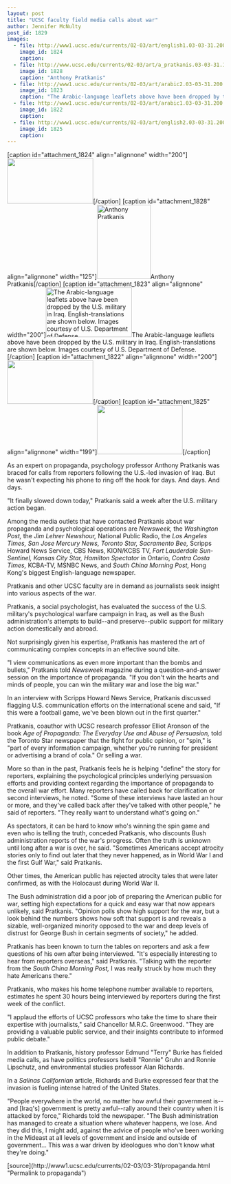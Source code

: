 ```yaml
---
layout: post
title: "UCSC faculty field media calls about war"
author: Jennifer McNulty
post_id: 1829
images:
  - file: http://www1.ucsc.edu/currents/02-03/art/english1.03-03-31.200.jpg
    image_id: 1824
    caption: 
  - file: http://www.ucsc.edu/currents/02-03/art/a_pratkanis.03-03-31.160.jpg
    image_id: 1828
    caption: "Anthony Pratkanis"
  - file: http://www1.ucsc.edu/currents/02-03/art/arabic2.03-03-31.200.jpg
    image_id: 1823
    caption: "The Arabic-language leaflets above have been dropped by the U.S. military in Iraq. English-translations are shown below. Images courtesy of U.S. Department of Defense."
  - file: http://www1.ucsc.edu/currents/02-03/art/arabic1.03-03-31.200.jpg
    image_id: 1822
    caption: 
  - file: http://www1.ucsc.edu/currents/02-03/art/english2.03-03-31.200.jpg
    image_id: 1825
    caption: 
---
```


[caption id="attachment_1824" align="alignnone" width="200"]<a href="http://localhost/mysite/wp-content/uploads/2003/03/english1.03-03-31.200.jpg"><img class="size-full wp-image-1824" src="http://localhost/mysite/wp-content/uploads/2003/03/english1.03-03-31.200.jpg" alt="" width="200" height="105" /></a>[/caption]
[caption id="attachment_1828" align="alignnone" width="125"]<a href="http://localhost/mysite/wp-content/uploads/2003/03/a_pratkanis.03-03-31.160.jpg"><img class="size-full wp-image-1828" src="http://localhost/mysite/wp-content/uploads/2003/03/a_pratkanis.03-03-31.160.jpg" alt="Anthony Pratkanis" width="125" height="172" /></a>Anthony Pratkanis[/caption]
[caption id="attachment_1823" align="alignnone" width="200"]<a href="http://localhost/mysite/wp-content/uploads/2003/03/arabic2.03-03-31.200.jpg"><img class="size-full wp-image-1823" src="http://localhost/mysite/wp-content/uploads/2003/03/arabic2.03-03-31.200.jpg" alt="The Arabic-language leaflets above have been dropped by the U.S. military in Iraq. English-translations are shown below. Images courtesy of U.S. Department of Defense." width="200" height="115" /></a>The Arabic-language leaflets above have been dropped by the U.S. military in Iraq. English-translations are shown below. Images courtesy of U.S. Department of Defense.[/caption]
[caption id="attachment_1822" align="alignnone" width="200"]<a href="http://localhost/mysite/wp-content/uploads/2003/03/arabic1.03-03-31.200.jpg"><img class="size-full wp-image-1822" src="http://localhost/mysite/wp-content/uploads/2003/03/arabic1.03-03-31.200.jpg" alt="" width="200" height="101" /></a>[/caption]
[caption id="attachment_1825" align="alignnone" width="199"]<a href="http://localhost/mysite/wp-content/uploads/2003/03/english2.03-03-31.200.jpg"><img class="size-full wp-image-1825" src="http://localhost/mysite/wp-content/uploads/2003/03/english2.03-03-31.200.jpg" alt="" width="199" height="114" /></a>[/caption]
<p>
  As an expert on propaganda, psychology professor Anthony Pratkanis was braced for calls from reporters following the U.S.-led invasion of Iraq. But he wasn't expecting his phone to ring off the hook for days. And days. And days.
</p>
<p>
  "It finally slowed down today," Pratkanis said a week after the U.S. military action began.<br>
</p>
<p>
  Among the media outlets that have contacted Pratkanis about war propaganda and psychological operations are <i>Newsweek,</i> the <i>Washington Post,</i> the <i>Jim Lehrer Newshour,</i> National Public Radio, the <i>Los Angeles Times,</i> <i>San Jose Mercury News,</i> <i>Toronto Star,</i> <i>Sacramento Bee,</i> Scripps Howard News Service, CBS News, KION/KCBS TV, <i>Fort Lauderdale Sun-Sentinel,</i> <i>Kansas City Star,</i> <i>Hamilton Spectator</i> in Ontario, <i>Contra Costa Times,</i> KCBA-TV, MSNBC News, and <i>South China Morning Post,</i> Hong Kong's biggest English-language newspaper.<br>
</p>
<p>
  Pratkanis and other UCSC faculty are in demand as journalists seek insight into various aspects of the war.
</p>
<p>
  Pratkanis, a social psychologist, has evaluated the success of the U.S. military's psychological warfare campaign in Iraq, as well as the Bush administration's attempts to build--and preserve--public support for military action domestically and abroad.<br>
</p>
<p>
  Not surprisingly given his expertise, Pratkanis has mastered the art of communicating complex concepts in an effective sound bite.<br>
</p>
<p>
  "I view communications as even more important than the bombs and bullets," Pratkanis told <i>Newsweek</i> magazine during a question-and-answer session on the importance of propaganda. "If you don't win the hearts and minds of people, you can win the military war and lose the big war."<br>
</p>
<p>
  In an interview with Scripps Howard News Service, Pratkanis discussed flagging U.S. communication efforts on the international scene and said, "If this were a football game, we've been blown out in the first quarter."<br>
</p>
<p>
  Pratkanis, coauthor with UCSC research professor Elliot Aronson of the book <i>Age of Propaganda: The Everyday Use and Abuse of Persuasion,</i> told the Toronto Star newspaper that the fight for public opinion, or "spin," is "part of every information campaign, whether you're running for president or advertising a brand of cola." Or selling a war.<br>
</p>
<p>
  More so than in the past, Pratkanis feels he is helping "define" the story for reporters, explaining the psychological principles underlying persuasion efforts and providing context regarding the importance of propaganda to the overall war effort. Many reporters have called back for clarification or second interviews, he noted. "Some of these interviews have lasted an hour or more, and they've called back after they've talked with other people," he said of reporters. "They really want to understand what's going on."<br>
</p>
<p>
  As spectators, it can be hard to know who's winning the spin game and even who is telling the truth, conceded Pratkanis, who discounts Bush administration reports of the war's progress. Often the truth is unknown until long after a war is over, he said. "Sometimes Americans accept atrocity stories only to find out later that they never happened, as in World War I and the first Gulf War," said Pratkanis.
</p>
<p>
  Other times, the American public has rejected atrocity tales that were later confirmed, as with the Holocaust during World War II.<br>
</p>
<p>
  The Bush administration did a poor job of preparing the American public for war, setting high expectations for a quick and easy war that now appears unlikely, said Pratkanis. "Opinion polls show high support for the war, but a look behind the numbers shows how soft that support is and reveals a sizable, well-organized minority opposed to the war and deep levels of distrust for George Bush in certain segments of society," he added.<br>
</p>
<p>
  Pratkanis has been known to turn the tables on reporters and ask a few questions of his own after being interviewed. "It's especially interesting to hear from reporters overseas," said Pratkanis. "Talking with the reporter from the <i>South China Morning Post,</i> I was really struck by how much they hate Americans there."<br>
</p>
<p>
  Pratkanis, who makes his home telephone number available to reporters, estimates he spent 30 hours being interviewed by reporters during the first week of the conflict.<br>
</p>
<p>
  "I applaud the efforts of UCSC professors who take the time to share their expertise with journalists," said Chancellor M.R.C. Greenwood. "They are providing a valuable public service, and their insights contribute to informed public debate."<br>
</p>
<p>
  In addition to Pratkanis, history professor Edmund "Terry" Burke has fielded media calls, as have politics professors Isebill "Ronnie" Gruhn and Ronnie Lipschutz, and environmental studies professor Alan Richards.<br>
</p>
<p>
  In a <i>Salinas Californian</i> article, Richards and Burke expressed fear that the invasion is fueling intense hatred of the United States.<br>
</p>
<p>
  "People everywhere in the world, no matter how awful their government is--and [Iraq's] government is pretty awful--rally around their country when it is attacked by force," Richards told the newspaper. "The Bush administration has managed to create a situation where whatever happens, we lose. And they did this, I might add, against the advice of people who've been working in the Mideast at all levels of government and inside and outside of government... This was a war driven by ideologues who don't know what they're doing."
</p>
[source](http://www1.ucsc.edu/currents/02-03/03-31/propaganda.html "Permalink to propaganda")

